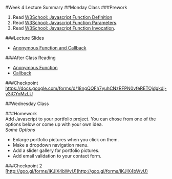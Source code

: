 
#Week 4 Lecture Summary
##Monday Class
###Prework
1. Read [W3School: Javascript Function Definition](http://www.w3schools.com/js/js_function_definition.asp)
2. Read [W3School: Javascript Function Parameters](http://www.w3schools.com/js/js_function_parameters.asp). 
3. Read [W3School: Javascript Function Invocation](http://www.w3schools.com/js/js_function_invocation.asp). 

###Lecture Slides
- [Anonymous Function and Callback](https://docs.google.com/presentation/d/1feA7jJOw1SksW_HurlwAWXRzjfdATlpCOOvxhVnZVBk/edit#slide=id.p4)  
 

###After Class Reading
- [Anonymous Function](http://helephant.com/2008/08/23/javascript-anonymous-functions/)
- [Callback](http://javascriptissexy.com/understand-javascript-callback-functions-and-use-them/)

###Checkpoint 
https://docs.google.com/forms/d/18ngQQFh7yuhCNzRFPN0vfeRETOjdgkdj-y3iCYoMzLU


##Wednesday Class

###Homework  
Add Javascript to your portfolio project. You can chose from one of the options below or come up with your own idea.   
_Some Options_  
- Enlarge portfolio pictures when you click on them.  
- Make a dropdown navigation menu.  
- Add a slider gallery for portfolio pictures.  
- Add email validation to your contact form.  

###Checkpoint 2  
[http://goo.gl/forms/IKJlX4bWvU](http://goo.gl/forms/IKJlX4bWvU)

